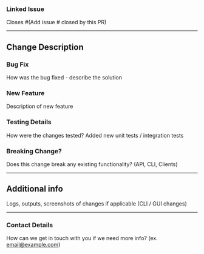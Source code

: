 <!-- 
Hello Axolotl!

Thank you for contributing to the lakeFS project.
We appreciate the time invested in this pull request and created this template to help make this process easier.
It's really important to have all the information and context, to ensure we can properly address this PR 
Please use the following references to fill out the pull request.
--> 

### Linked Issue

Closes #(Add issue # closed by this PR)

---

## Change Description

### Bug Fix

How was the bug fixed - describe the solution
      
### New Feature

Description of new feature

### Testing Details

How were the changes tested?
Added new unit tests / integration tests

### Breaking Change?

Does this change break any existing functionality? (API, CLI, Clients)

---

## Additional info

Logs, outputs, screenshots of changes if applicable (CLI / GUI changes)

---

### Contact Details

How can we get in touch with you if we need more info? (ex. email@example.com)
